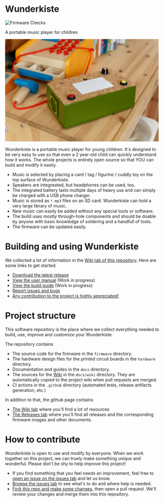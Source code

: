 # Wunderkiste

![Firmware Checks](https://github.com/TheSlowGrowth/Wunderkiste/workflows/Firmware%20Checks/badge.svg?branch=master)

A portable music player for children

<a href="https://raw.githubusercontent.com/TheSlowGrowth/Wunderkiste/master/docs/images/photo_wunderkiste_title.jpg"><img src="https://raw.githubusercontent.com/TheSlowGrowth/Wunderkiste/master/docs/images/photo_wunderkiste_title.jpg" width="500"></a>

Wunderkiste is a portable music player for young children. It's designed to be very easy to use so that even a 2 year-old child can quickly understand how it works. The whole projects is entirely open source so that YOU can build and modify it easily.

- Music is selected by placing a card / tag / figurine / cuddly toy on the top surface of Wunderkiste.
- Speakers are integreated, but headphones can be used, too.
- The integrated battery lasts multiple days of heavy use and can simply be charged with a USB phone charger.
- Music is stored as `*.mp3` files on an SD card. Wunderkiste can hold a very large library of music.
- New music can easily be added without any special tools or software.
- The build uses mostly through-hole components and should be doable by anyone with basic knowledge of soldering and a handfull of tools.
- The firmware can be updated easily.

# Building and using Wunderkiste

We collected a lot of information in the [Wiki tab of this repository](https://github.com/TheSlowGrowth/Wunderkiste/wiki). Here are some links to get started:

- [Download the latest release](https://github.com/TheSlowGrowth/Wunderkiste/releases/latest)
- [View the user manual](https://github.com/TheSlowGrowth/Wunderkiste/wiki/3.-How-to-use) (Work in progress)
- [View the build guide](https://github.com/TheSlowGrowth/Wunderkiste/wiki/2.-How-to-build) (Work in progress)
- [Report issues and bugs](https://github.com/TheSlowGrowth/Wunderkiste/issues)
- [Any contribution to the project is highly appreciated!](https://github.com/TheSlowGrowth/Wunderkiste/wiki/5.-How-to-contribute-to-the-project)

# Project structure

This software repository is the place where we collect everything needed to build, use, improve and customize your Wunderkiste.

The repository contains
- The source code for the firmware in the `firmware` directory.
- The hardware design files for the printed circuit boards in the `hardware` directory.
- Documentation and guides in the `docs` directory.
- The sources for the [Wiki](https://github.com/TheSlowGrowth/Wunderkiste/wiki) in the `docs/wiki` directory. They are automatically copied to the project wiki when pull requests are merged.
- CI actions in the `.github` directory (automated tests, release artifacts generation, etc.)

In addition to that, the github page contains
- [The Wiki tab](https://github.com/TheSlowGrowth/Wunderkiste/wiki) where you'll find a lot of resources
- [The Releases tab](https://github.com/TheSlowGrowth/Wunderkiste/releases) where you'll find all releases and the corresponding firmware images and other documents.

# How to contribute

Wunderkiste is open to use and modify by everyone. When we work together on this project, we can truely make something unique and wonderful. Please don't be shy to help improve this project!

- If you find something that you feel needs an improvement, feel free to [open an issue on the issues tab](https://github.com/TheSlowGrowth/Wunderkiste/issues) and let us know.
- [Browse the issues tab](https://github.com/TheSlowGrowth/Wunderkiste/issues) to see what's to do and where help is needed.
- [Fork this repo and make some changes](https://guides.github.com/activities/forking/), then open a pull request. We'll review your changes and merge them into this repository.
